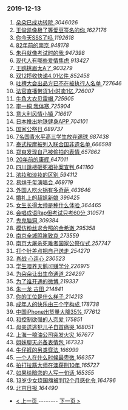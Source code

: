 ### 2019-12-13 
1. [ 朵朵已成功转院 ](https://s.weibo.com/weibo?q=%23%E6%9C%B5%E6%9C%B5%E5%B7%B2%E6%88%90%E5%8A%9F%E8%BD%AC%E9%99%A2%23&Refer=top) *3046026*
1. [ 王俊凯像极了等爱豆签名的你 ](https://s.weibo.com/weibo?q=%23%E7%8E%8B%E4%BF%8A%E5%87%AF%E5%83%8F%E6%9E%81%E4%BA%86%E7%AD%89%E7%88%B1%E8%B1%86%E7%AD%BE%E5%90%8D%E7%9A%84%E4%BD%A0%23&Refer=top) *1627176*
1. [ 你今天SSS了吗 ](https://s.weibo.com/weibo?q=%23%E4%BD%A0%E4%BB%8A%E5%A4%A9SSS%E4%BA%86%E5%90%97%23&topic_ad=1&Refer=top) *1192618*
1. [ 82年前的南京 ](https://s.weibo.com/weibo?q=%2382%E5%B9%B4%E5%89%8D%E7%9A%84%E5%8D%97%E4%BA%AC%23&Refer=top) *948178*
1. [ 朱丹就像考试时的我 ](https://s.weibo.com/weibo?q=%23%E6%9C%B1%E4%B8%B9%E5%B0%B1%E5%83%8F%E8%80%83%E8%AF%95%E6%97%B6%E7%9A%84%E6%88%91%23&Refer=top) *947398*
1. [ 现代人有哪些爱情焦虑 ](https://s.weibo.com/weibo?q=%23%E7%8E%B0%E4%BB%A3%E4%BA%BA%E6%9C%89%E5%93%AA%E4%BA%9B%E7%88%B1%E6%83%85%E7%84%A6%E8%99%91%23&Refer=top) *913427*
1. [ 王鸥挑眉太A了 ](https://s.weibo.com/weibo?q=%23%E7%8E%8B%E9%B8%A5%E6%8C%91%E7%9C%89%E5%A4%AAA%E4%BA%86%23&Refer=top) *903279*
1. [ 双12揽收快递4.01亿件 ](https://s.weibo.com/weibo?q=%23%E5%8F%8C12%E6%8F%BD%E6%94%B6%E5%BF%AB%E9%80%924.01%E4%BA%BF%E4%BB%B6%23&Refer=top) *852458*
1. [ 吐槽大会出品方已不在被执行人名单 ](https://s.weibo.com/weibo?q=%23%E5%90%90%E6%A7%BD%E5%A4%A7%E4%BC%9A%E5%87%BA%E5%93%81%E6%96%B9%E5%B7%B2%E4%B8%8D%E5%9C%A8%E8%A2%AB%E6%89%A7%E8%A1%8C%E4%BA%BA%E5%90%8D%E5%8D%95%23&Refer=top) *727646*
1. [ 法官直播带货1小时卖1亿 ](https://s.weibo.com/weibo?q=%23%E6%B3%95%E5%AE%98%E7%9B%B4%E6%92%AD%E5%B8%A6%E8%B4%A71%E5%B0%8F%E6%97%B6%E5%8D%961%E4%BA%BF%23&Refer=top) *726007*
1. [ 牛角大衣贝雷帽 ](https://s.weibo.com/weibo?q=%23%E7%89%9B%E8%A7%92%E5%A4%A7%E8%A1%A3%E8%B4%9D%E9%9B%B7%E5%B8%BD%23&Refer=top) *725905*
1. [ 李一桐 我体寒 ](https://s.weibo.com/weibo?q=%E6%9D%8E%E4%B8%80%E6%A1%90%20%E6%88%91%E4%BD%93%E5%AF%92&Refer=top) *725904*
1. [ 意大利风情小镇 ](https://s.weibo.com/weibo?q=%23%E6%84%8F%E5%A4%A7%E5%88%A9%E9%A3%8E%E6%83%85%E5%B0%8F%E9%95%87%23&Refer=top) *716617*
1. [ 日本推出地铁健身APP ](https://s.weibo.com/weibo?q=%23%E6%97%A5%E6%9C%AC%E6%8E%A8%E5%87%BA%E5%9C%B0%E9%93%81%E5%81%A5%E8%BA%ABAPP%23&Refer=top) *704101*
1. [ 国家公祭日 ](https://s.weibo.com/weibo?q=%23%E5%9B%BD%E5%AE%B6%E5%85%AC%E7%A5%AD%E6%97%A5%23&Refer=top) *689737*
1. [ 7名国青水平高三学生放弃踢球 ](https://s.weibo.com/weibo?q=%237%E5%90%8D%E5%9B%BD%E9%9D%92%E6%B0%B4%E5%B9%B3%E9%AB%98%E4%B8%89%E5%AD%A6%E7%94%9F%E6%94%BE%E5%BC%83%E8%B8%A2%E7%90%83%23&Refer=top) *687438*
1. [ 泰式按摩被列入联合国非遗名单 ](https://s.weibo.com/weibo?q=%23%E6%B3%B0%E5%BC%8F%E6%8C%89%E6%91%A9%E8%A2%AB%E5%88%97%E5%85%A5%E8%81%94%E5%90%88%E5%9B%BD%E9%9D%9E%E9%81%97%E5%90%8D%E5%8D%95%23&Refer=top) *666598*
1. [ 郑爽发现自己被偷拍的表情 ](https://s.weibo.com/weibo?q=%23%E9%83%91%E7%88%BD%E5%8F%91%E7%8E%B0%E8%87%AA%E5%B7%B1%E8%A2%AB%E5%81%B7%E6%8B%8D%E7%9A%84%E8%A1%A8%E6%83%85%23&Refer=top) *657862*
1. [ 20年前的康辉 ](https://s.weibo.com/weibo?q=%2320%E5%B9%B4%E5%89%8D%E7%9A%84%E5%BA%B7%E8%BE%89%23&Refer=top) *647011*
1. [ 四川跳楼砸死祖孙案宣判 ](https://s.weibo.com/weibo?q=%23%E5%9B%9B%E5%B7%9D%E8%B7%B3%E6%A5%BC%E7%A0%B8%E6%AD%BB%E7%A5%96%E5%AD%99%E6%A1%88%E5%AE%A3%E5%88%A4%23&Refer=top) *641160*
1. [ 浓妆和淡妆的区别 ](https://s.weibo.com/weibo?q=%23%E6%B5%93%E5%A6%86%E5%92%8C%E6%B7%A1%E5%A6%86%E7%9A%84%E5%8C%BA%E5%88%AB%23&Refer=top) *594112*
1. [ 易烊千玺演唱会 ](https://s.weibo.com/weibo?q=%23%E6%98%93%E7%83%8A%E5%8D%83%E7%8E%BA%E6%BC%94%E5%94%B1%E4%BC%9A%23&Refer=top) *469719*
1. [ 外国人吃火锅有多奇葩 ](https://s.weibo.com/weibo?q=%23%E5%A4%96%E5%9B%BD%E4%BA%BA%E5%90%83%E7%81%AB%E9%94%85%E6%9C%89%E5%A4%9A%E5%A5%87%E8%91%A9%23&Refer=top) *463646*
1. [ 婚礼上的超飒新娘 ](https://s.weibo.com/weibo?q=%23%E5%A9%9A%E7%A4%BC%E4%B8%8A%E7%9A%84%E8%B6%85%E9%A3%92%E6%96%B0%E5%A8%98%23&Refer=top) *396425*
1. [ 女生长得太帅是种什么体验 ](https://s.weibo.com/weibo?q=%23%E5%A5%B3%E7%94%9F%E9%95%BF%E5%BE%97%E5%A4%AA%E5%B8%85%E6%98%AF%E7%A7%8D%E4%BB%80%E4%B9%88%E4%BD%93%E9%AA%8C%23&Refer=top) *364465*
1. [ 会唱成语Rap但考试只考60分 ](https://s.weibo.com/weibo?q=%23%E4%BC%9A%E5%94%B1%E6%88%90%E8%AF%ADRap%E4%BD%86%E8%80%83%E8%AF%95%E5%8F%AA%E8%80%8360%E5%88%86%23&Refer=top) *310571*
1. [ 鬼鬼脑洞 ](https://s.weibo.com/weibo?q=%23%E9%AC%BC%E9%AC%BC%E8%84%91%E6%B4%9E%23&Refer=top) *309384*
1. [ 模仿粉丝求合照的金希澈 ](https://s.weibo.com/weibo?q=%23%E6%A8%A1%E4%BB%BF%E7%B2%89%E4%B8%9D%E6%B1%82%E5%90%88%E7%85%A7%E7%9A%84%E9%87%91%E5%B8%8C%E6%BE%88%23&Refer=top) *295358*
1. [ 南京全城鸣笛致哀 ](https://s.weibo.com/weibo?q=%23%E5%8D%97%E4%BA%AC%E5%85%A8%E5%9F%8E%E9%B8%A3%E7%AC%9B%E8%87%B4%E5%93%80%23&Refer=top) *273559*
1. [ 南京大屠杀死难者国家公祭仪式 ](https://s.weibo.com/weibo?q=%E5%8D%97%E4%BA%AC%E5%A4%A7%E5%B1%A0%E6%9D%80%E6%AD%BB%E9%9A%BE%E8%80%85%E5%9B%BD%E5%AE%B6%E5%85%AC%E7%A5%AD%E4%BB%AA%E5%BC%8F&Refer=top) *257747*
1. [ 打个针差点把自己送走 ](https://s.weibo.com/weibo?q=%23%E6%89%93%E4%B8%AA%E9%92%88%E5%B7%AE%E7%82%B9%E6%8A%8A%E8%87%AA%E5%B7%B1%E9%80%81%E8%B5%B0%23&Refer=top) *254270*
1. [ 肖战 心连心 ](https://s.weibo.com/weibo?q=%E8%82%96%E6%88%98%20%E5%BF%83%E8%BF%9E%E5%BF%83&Refer=top) *230523*
1. [ 学生喂养天鹅可赚学分 ](https://s.weibo.com/weibo?q=%23%E5%AD%A6%E7%94%9F%E5%96%82%E5%85%BB%E5%A4%A9%E9%B9%85%E5%8F%AF%E8%B5%9A%E5%AD%A6%E5%88%86%23&Refer=top) *226975*
1. [ 为朵朵让出生命通道 ](https://s.weibo.com/weibo?q=%23%E4%B8%BA%E6%9C%B5%E6%9C%B5%E8%AE%A9%E5%87%BA%E7%94%9F%E5%91%BD%E9%80%9A%E9%81%93%23&Refer=top) *224297*
1. [ 为了谁开通的微博 ](https://s.weibo.com/weibo?q=%23%E4%B8%BA%E4%BA%86%E8%B0%81%E5%BC%80%E9%80%9A%E7%9A%84%E5%BE%AE%E5%8D%9A%23&Refer=top) *219337*
1. [ 朱一龙 古田 ](https://s.weibo.com/weibo?q=%E6%9C%B1%E4%B8%80%E9%BE%99%20%E5%8F%A4%E7%94%B0&Refer=top) *214841*
1. [ 你的工位是什么样子 ](https://s.weibo.com/weibo?q=%23%E4%BD%A0%E7%9A%84%E5%B7%A5%E4%BD%8D%E6%98%AF%E4%BB%80%E4%B9%88%E6%A0%B7%E5%AD%90%23&Refer=top) *214213*
1. [ 成年人的快乐由三个字构成 ](https://s.weibo.com/weibo?q=%23%E6%88%90%E5%B9%B4%E4%BA%BA%E7%9A%84%E5%BF%AB%E4%B9%90%E7%94%B1%E4%B8%89%E4%B8%AA%E5%AD%97%E6%9E%84%E6%88%90%23&Refer=top) *178738*
1. [ 中国iPhone出货量大降35% ](https://s.weibo.com/weibo?q=%23%E4%B8%AD%E5%9B%BDiPhone%E5%87%BA%E8%B4%A7%E9%87%8F%E5%A4%A7%E9%99%8D35%25%23&Refer=top) *177612*
1. [ 和控制欲强的人恋爱 ](https://s.weibo.com/weibo?q=%E5%92%8C%E6%8E%A7%E5%88%B6%E6%AC%B2%E5%BC%BA%E7%9A%84%E4%BA%BA%E6%81%8B%E7%88%B1&Refer=top) *175851*
1. [ 母亲送逃犯儿子自首痛哭 ](https://s.weibo.com/weibo?q=%23%E6%AF%8D%E4%BA%B2%E9%80%81%E9%80%83%E7%8A%AF%E5%84%BF%E5%AD%90%E8%87%AA%E9%A6%96%E7%97%9B%E5%93%AD%23&Refer=top) *168051*
1. [ 上海一粮油公司突发火灾 ](https://s.weibo.com/weibo?q=%23%E4%B8%8A%E6%B5%B7%E4%B8%80%E7%B2%AE%E6%B2%B9%E5%85%AC%E5%8F%B8%E7%AA%81%E5%8F%91%E7%81%AB%E7%81%BE%23&Refer=top) *167677*
1. [ 姐妹聊天必备表情包 ](https://s.weibo.com/weibo?q=%23%E5%A7%90%E5%A6%B9%E8%81%8A%E5%A4%A9%E5%BF%85%E5%A4%87%E8%A1%A8%E6%83%85%E5%8C%85%23&Refer=top) *167323*
1. [ 牛仔裤的另类穿法 ](https://s.weibo.com/weibo?q=%23%E7%89%9B%E4%BB%94%E8%A3%A4%E7%9A%84%E5%8F%A6%E7%B1%BB%E7%A9%BF%E6%B3%95%23&Refer=top) *166999*
1. [ 一个人在什么时候最卑微 ](https://s.weibo.com/weibo?q=%23%E4%B8%80%E4%B8%AA%E4%BA%BA%E5%9C%A8%E4%BB%80%E4%B9%88%E6%97%B6%E5%80%99%E6%9C%80%E5%8D%91%E5%BE%AE%23&Refer=top) *166357*
1. [ 拍打拉筋大师在澳获刑10年 ](https://s.weibo.com/weibo?q=%23%E6%8B%8D%E6%89%93%E6%8B%89%E7%AD%8B%E5%A4%A7%E5%B8%88%E5%9C%A8%E6%BE%B3%E8%8E%B7%E5%88%9110%E5%B9%B4%23&Refer=top) *165727*
1. [ 如果给暗恋的人写一句话 ](https://s.weibo.com/weibo?q=%23%E5%A6%82%E6%9E%9C%E7%BB%99%E6%9A%97%E6%81%8B%E7%9A%84%E4%BA%BA%E5%86%99%E4%B8%80%E5%8F%A5%E8%AF%9D%23&Refer=top) *165355*
1. [ 13岁少女烧国旗被判12个月感化令 ](https://s.weibo.com/weibo?q=%2313%E5%B2%81%E5%B0%91%E5%A5%B3%E7%83%A7%E5%9B%BD%E6%97%97%E8%A2%AB%E5%88%A412%E4%B8%AA%E6%9C%88%E6%84%9F%E5%8C%96%E4%BB%A4%23&Refer=top) *164796*
1. [ 北京日报 ](https://s.weibo.com/weibo?q=%23%E5%8C%97%E4%BA%AC%E6%97%A5%E6%8A%A5%23&Refer=top) *164490* 

- [ < 上一页 ](https://github.com/able8/weibo-hot-record/blob/master/2019-12-12.md) -------- [ 下一页 > ](https://github.com/able8/weibo-hot-record/blob/master/2019-12-14.md)